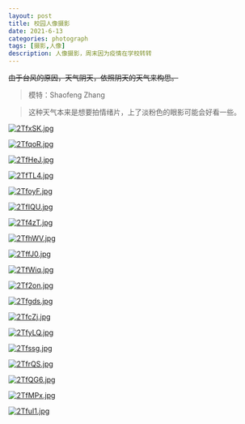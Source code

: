 ```yaml
---
layout: post
title: 校园人像摄影
date: 2021-6-13
categories: photograph
tags: [摄影,人像]
description: 人像摄影，周末因为疫情在学校转转
---
```

~~由于台风的原因，天气阴天，依照阴天的天气来构思。~~

>模特：Shaofeng Zhang  

>这种天气本来是想要拍情绪片，上了淡粉色的眼影可能会好看一些。

[![2TfxSK.jpg](https://z3.ax1x.com/2021/06/14/2TfxSK.jpg)](https://imgtu.com/i/2TfxSK)

[![2TfqoR.jpg](https://z3.ax1x.com/2021/06/14/2TfqoR.jpg)](https://imgtu.com/i/2TfqoR)

[![2TfHeJ.jpg](https://z3.ax1x.com/2021/06/14/2TfHeJ.jpg)](https://imgtu.com/i/2TfHeJ)

[![2TfTL4.jpg](https://z3.ax1x.com/2021/06/14/2TfTL4.jpg)](https://imgtu.com/i/2TfTL4)

[![2TfoyF.jpg](https://z3.ax1x.com/2021/06/14/2TfoyF.jpg)](https://imgtu.com/i/2TfoyF)

[![2TfIQU.jpg](https://z3.ax1x.com/2021/06/14/2TfIQU.jpg)](https://imgtu.com/i/2TfIQU)

[![2Tf4zT.jpg](https://z3.ax1x.com/2021/06/14/2Tf4zT.jpg)](https://imgtu.com/i/2Tf4zT)

[![2TfhWV.jpg](https://z3.ax1x.com/2021/06/14/2TfhWV.jpg)](https://imgtu.com/i/2TfhWV)

[![2TffJ0.jpg](https://z3.ax1x.com/2021/06/14/2TffJ0.jpg)](https://imgtu.com/i/2TffJ0)

[![2TfWiq.jpg](https://z3.ax1x.com/2021/06/14/2TfWiq.jpg)](https://imgtu.com/i/2TfWiq)

[![2Tf2on.jpg](https://z3.ax1x.com/2021/06/14/2Tf2on.jpg)](https://imgtu.com/i/2Tf2on)

[![2Tfgds.jpg](https://z3.ax1x.com/2021/06/14/2Tfgds.jpg)](https://imgtu.com/i/2Tfgds)

[![2TfcZj.jpg](https://z3.ax1x.com/2021/06/14/2TfcZj.jpg)](https://imgtu.com/i/2TfcZj)

[![2TfyLQ.jpg](https://z3.ax1x.com/2021/06/14/2TfyLQ.jpg)](https://imgtu.com/i/2TfyLQ)

[![2Tfssg.jpg](https://z3.ax1x.com/2021/06/14/2Tfssg.jpg)](https://imgtu.com/i/2Tfssg)

[![2TfrQS.jpg](https://z3.ax1x.com/2021/06/14/2TfrQS.jpg)](https://imgtu.com/i/2TfrQS)

[![2TfQG6.jpg](https://z3.ax1x.com/2021/06/14/2TfQG6.jpg)](https://imgtu.com/i/2TfQG6)

[![2TfMPx.jpg](https://z3.ax1x.com/2021/06/14/2TfMPx.jpg)](https://imgtu.com/i/2TfMPx)

[![2TfuI1.jpg](https://z3.ax1x.com/2021/06/14/2TfuI1.jpg)](https://imgtu.com/i/2TfuI1)













